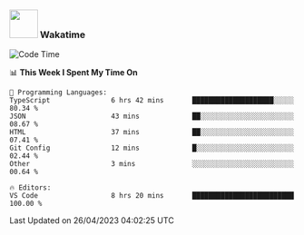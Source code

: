 ### <img src="https://media.giphy.com/media/VgCDAzcKvsR6OM0uWg/giphy.gif" width="50"> Wakatime

  <!--START_SECTION:waka-->
![Code Time](http://img.shields.io/badge/Code%20Time-1%2C383%20hrs%2019%20mins-blue)

📊 **This Week I Spent My Time On** 

```text
💬 Programming Languages: 
TypeScript               6 hrs 42 mins       ████████████████████░░░░░   80.34 % 
JSON                     43 mins             ██░░░░░░░░░░░░░░░░░░░░░░░   08.67 % 
HTML                     37 mins             ██░░░░░░░░░░░░░░░░░░░░░░░   07.41 % 
Git Config               12 mins             █░░░░░░░░░░░░░░░░░░░░░░░░   02.44 % 
Other                    3 mins              ░░░░░░░░░░░░░░░░░░░░░░░░░   00.64 % 

🔥 Editors: 
VS Code                  8 hrs 20 mins       █████████████████████████   100.00 % 
```


 Last Updated on 26/04/2023 04:02:25 UTC
<!--END_SECTION:waka-->
